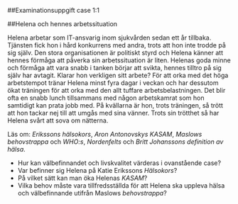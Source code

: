 ##Examinationsuppgift case 1:1

##Helena och hennes arbetssituation

Helena arbetar som IT-ansvarig inom sjukvården sedan ett år tillbaka. Tjänsten fick hon i hård konkurrens med andra, trots att 
hon inte trodde på sig själv. Den stora organisationen är politiskt styrd och Helena känner att hennes förmåga att påverka 
sin arbetssituation är liten. Helenas goda minne och förmåga att vara snabb i tanken börjar att svikta, hennes tilltro 
på sig själv har avtagit. Klarar hon verkligen sitt arbete? För att orka med det höga arbetstempot tränar Helena minst fyra 
dagar i veckan och har dessutom ökat träningen för att orka med den allt tuffare arbetsbelastningen. Det blir ofta en snabb 
lunch tillsammans med någon arbetskamrat som hon samtidigt kan prata jobb med. På kvällarna är hon, trots träningen, så trött 
att hon tackar nej till att umgås med sina vänner. Trots sin trötthet så har Helena svårt att sova om nätterna.

Läs om: _Erikssons hälsokors_, _Aron Antonovskys KASAM_, *Maslows behovstrappa* och *WHO:s*, *Nordenfelts* och *Britt 
Johanssons definition av hälsa*.

* Hur kan välbefinnandet och livskvalitet värderas i ovanstående case?
* Var befinner sig Helena på Katie Erikssons *Hälsokors*?
* På vilket sätt kan man öka Helenas *KASAM*?
* Vilka behov måste vara tillfredsställda för att Helena ska uppleva hälsa och välbefinnande utifrån Maslows *behovstrappa*?
